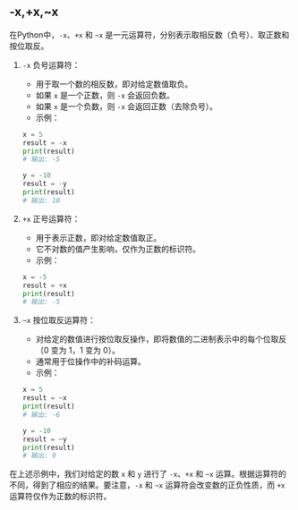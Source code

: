 ## -x,+x,~x

在Python中，`-x`、`+x` 和 `~x` 是一元运算符，分别表示取相反数（负号）、取正数和按位取反。

1. `-x` 负号运算符：

   - 用于取一个数的相反数，即对给定数值取负。
   - 如果 `x` 是一个正数，则 `-x` 会返回负数。
   - 如果 `x` 是一个负数，则 `-x` 会返回正数（去除负号）。
   - 示例：

   ```python
   x = 5
   result = -x
   print(result)
   # 输出: -5
   
   y = -10
   result = -y
   print(result)
   # 输出: 10
   ```

   

2. `+x` 正号运算符：

   - 用于表示正数，即对给定数值取正。
   - 它不对数的值产生影响，仅作为正数的标识符。
   - 示例：

   ```python
   x = -5
   result = +x
   print(result)
   # 输出: -5
   ```

   

3. `~x` 按位取反运算符：

   - 对给定的数值进行按位取反操作，即将数值的二进制表示中的每个位取反（0 变为 1，1 变为 0）。
   - 通常用于位操作中的补码运算。
   - 示例：

   ```python
   x = 5
   result = ~x
   print(result)
   # 输出: -6
   
   y = -10
   result = ~y
   print(result)
   # 输出: 9
   ```

   

在上述示例中，我们对给定的数 `x` 和 `y` 进行了 `-x`、`+x` 和 `~x` 运算。根据运算符的不同，得到了相应的结果。要注意，`-x` 和 `~x` 运算符会改变数的正负性质，而 `+x` 运算符仅作为正数的标识符。